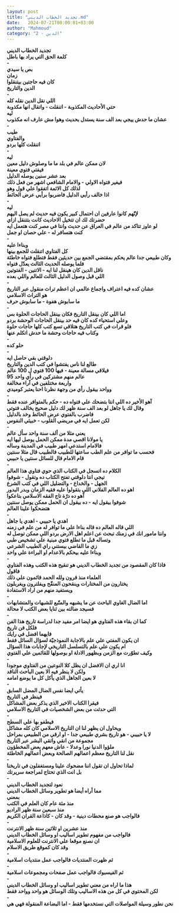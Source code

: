 ```yaml
---
layout: post
title: "تجديد الخطاب الديني.md"
date:   2024-07-21T00:00:01+03:00
author: "Mahmoud"
category: "2 - الدين"
---
```

**تجديد الخطاب الديني\
كلمة الحق التي يراد بها باطل\
-\
بص يا سيدي\
زمان\
كان فيه حاجتين بيتنقلوا\
الدين والتاريخ\
-\
اللي نقل الدين نقله كله\
حتي الأحاديث المكذوبة - اتنقلت - واتقال انها
مكذوبة\
ليه\
عشان ما حدش ييجي بعد الف سنة يستدل بحديث وهوا مش عارف
انه مكذوب\
-\
طيب\
والفتاوي\
اتنقلت كلها بردو\
-\
ليه\
لان ممكن عالم في بلد ما ما وصلوش دليل معين\
فيفتي فتوي معينة\
بعد عشر سنين يوصله الدليل\
فيغير فتواه الاولي - والامام الشافعي اشهر من فعل
ذلك\
لذلك كل الائمة اتفقوا علي قول وهو\
اذا خالف رأيي الدليل فاضربوا برأيي عرض الحائط\
-\
ليه\
لإنّهم كانوا عارفين ان احتمال كبير يكون فيه حديث لم يصل
اليهم\
حضرتك لك ان تتخيل الاحاديث كانت بتتنقل ازاي\
لو عاوز تتاكد من عالم في العراق عن حديث وانتا في مصر كنت
هتعمل ايه\
كنت هتسافر له - علي حصان او جمل\
-\
وبناءا عليه\
كل الفتاوي اتنقلت للجمع بينها\
وكان طبيعي جدا عالم يحكم بمقتضي الجمع بين حديثين فقط
فتطلع فتواه خاطئة\
فلما يوصله الحديث الثالث يعدّل فتواه\
ناقل الدين كان هينقل لنا ايه - الاتنين -
الفتوتين\
اللي قبل وصول الدليل الثالث للعالم واللي بعده\
-\
عشان كده فيه اعتراف واجماع عالمي ان اعظم تراث منقول عبر
التاريخ\
هو التراث الاسلامي\
ما سابوش هفوة - ما سابوش حرف\
-\
اما اللي كان بينقل التاريخ فكان بينقل الحاجات الحلوة
بس\
وعلي استحياء كده كان فيه حد بينقل الحاجات الوحشة
بردو\
فلو قرات في كتب التاريخ هتلاقي تسع كتب كلها حاجات
حلوة\
وكتاب فيه حاجات وحشة ما حدش اتكلم عنها\
-\
حلو كده\
-\
دلوقتي بقي حاصل ايه\
طالع لنا ناس يفتشوا في كتب الدين والتاريخ\
فيلاقي مسالة معينة - فيها 100 فتوي ل 100 عالم\
95 عالم منهم مشتركين في رأي واحد\
واربعة مختلفين في آراء مخالفة\
وواحد بيقول رأي من وجهة نظرنا احنا يعتبر كوميدي\
-\
آهو الأخير ده اللي انتا بتضحك علي فتواه ده - حكم
بالمتوافر عنده فقط\
وقال لك يا جاهل لو بعد الف سنة ظهر لك دليل صحيح يخالف
فتوتي\
فاضرب بالفتوي عرض الحائط وخد بالدليل\
لكن تعمل ايه في مريضي القلوب - خبيثي النفوس\
-\
يعني مثلا من ألف سنة واحد سأل عالم\
يا مولانا اقصي مدة ممكن الحمل يوصل ليها ايه\
فالامام استدعي امهر طبيب في المدينة وساله\
فحسب ما توافر من علم الطب ساعتها للطبيب فالطبيب قال مثلا
سنتين\
قام الامام قال للسائل سنتين يا حبيبي\
-\
الكلام ده اتسجل في الكتاب الذي حوي فتاوي هذا
العالم\
تيجي انتا دلوقتي تفتح الكتاب ده وتقول - شوفوا\
الجهل - والخداع - والتضليل اللي في كتب الشرع\
اهو ده العالم الفلاني اللي بتقولوا عليه فقيه الزمان وبدر
البدور\
آهو ده درّة تاج الفقه الاسلامي بتاعكوا\
شوفوا بيقول ايه - ده بيقول ان الحمل ممكن يوصل
سنتين\
هتضحكوا علينا العالم\
-\
اهدي يا حبيبي - اهدي يا جاهل\
اللي قاله العالم ده قاله بناءا علي ما توافر له من علم في
زمنه\
وانتا مامور انك في زمنك تبحث عن اعلم اهل الارض بردو اللي
ممكن توصل له\
وتساله قبل ما تطلع فتوي مبنية علي تشخيص طبي\
زي ما القاضي بيستني راي الطبيب الشرعي\
وبناءا عليه بيحكم بالاعدام او البراءة علي واحد\
-\
فاذا كان المقصود من تجديد الخطاب الديني هو تنقيح هذه
الكتب وهذه الفتاوي\
فاقول\
العلماء منذ قرون ولله الحمد قائمون علي ذلك\
يختارون من المختارات وينقحون المنقّح ويفلترون
ويغربلون\
ويستفيد منهم من اراد الاستفادة\
-\
اما الضال الغاوي الباحث عن ما يشبهه والمتّبع للشبهات
والمتشابهات\
فسيجد ضالته بين ثنايا بعض الكتب لا محالة\
-\
كما ان بقاء هذه الفتاوي هو ايضا امر مفيد جدا لدراسة
تاريخ هذا الفن\
فلكل فن تاريخ\
فايهما افضل في رايك\
ان يكون المفتي علي علم بالاجابة النموذجيّة لسؤال السائل
فقط\
ام يكون علي علم بالتسلسل التاريخي لإجابات هذا
السؤال\
وكيف تطوّرت مع الزمن وبظهور الادلة او بوصولها للقائمين
علي الفتوي\
-\
انا اري ان الافضل ان يظل كلا النوعين من الفتاوي
موجودا\
ولكن لا ينظر فيه الا بعين الباحث الناقد\
لا بعين الجاهل الذي يأكل كل ما يوضع امامه\
-\
يأتي ايضا نفس الضال المضل السابق\
فينظر في التاريخ\
فيقرا الكتاب الاخير الذي يذكر بعض المشاكل\
التي حدثت من بعض الشخصيات في التاريخ الاسلامي\
-\
فيطفو بها علي السطح\
ويحاول ان يظهر لنا ان التاريخ الاسلامي كان كله
مشاكل\
لا يا حبيبي - هو تاريخ بشري طبيعي جدا - او ارقي من
الطبيعي بمراحل\
مجموعة من انقي واتقي البشر عبر التاريخ\
ملؤوا الدنيا نورا وعدلا - عاش معهم بعض المخطؤون\
نقل لنا التاريخ معظم اعمالهم الصالحة وبعض أعمالهم
الخاطئة\
-\
لماذا تحاول ان تقول اننا مضحوك علينا ومستغفلون في
تاريخنا\
بل انت الذي تحتاج لمراجعة سريرتك\
-\
نعود لتجديد الخطاب الديني\
مما أراه أيضا هو تطوير وسائل الخطاب الديني\
بمعني\
منذ مئة عام كان العلم في الكتب\
منذ سبعين سنة ظهر الراديو\
فالواجب هو صنع محطات دينية - وقد كان - كاذاعة القران
الكريم\
-\
منذ عشرين او ثلاثين سنة ظهر الانترنت\
فالواجب من مفهوم تطوير اساليب او وسائل الخطاب
الديني\
ان نصنع موقعا علي الانترنت للعلوم الاسلامية\
وقد كان كموقع طريق الاسلام\
-\
ثم ظهرت المنتديات فالواجب عمل منتديات اسلامية\
-\
ثم الفيسبوك فالواجب عمل صفحات ومجموعات اسلامية\
-\
هذا ما اراه من معني تطوير اساليب او وسائل الخطاب
الديني\
لكن المحتوي في كل من هذه الاساليب وتلك الوسائل هو واحد
وواحد فقط\
-\
نحن نطور وسيلة المواصلات التي نستخدمها فقط - اما البضاعة
المنقولة فهي هي**
